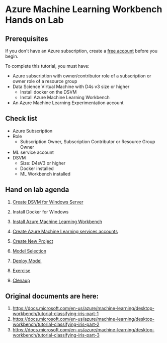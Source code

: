 # Azure Machine Learning Workbench Hands on Lab

## Prerequisites

If you don't have an Azure subscription, create a [free account](https://azure.microsoft.com/free/?WT.mc_id=A261C142F) before you begin.

To complete this tutorial, you must have:
- Azure subscription with owner/contributor role of a subscription or owner role of a resource group
- Data Science Virtual Machine with D4s v3 size or higher 
    - Install docker on the DSVM
    - Install Azure Machine Learning Workbench 
- An Azure Machine Learning Experimentation account

## Check list

- Azure Subscription
- Role 
    - Subscription Owner, Subscription Contributor or Resource Group Owner
- ML service account
- DSVM 
    - Size: D4sV3 or higher
    - Docker installed
    - ML Workbench installed


## Hand on lab agenda

1. <a href="https://github.com/xlegend1024/az-amlw-hol/blob/master/01.CreateDSVM.md" target="_blank">Create DSVM for Windows Server</a>

1. <a herf="https://github.com/xlegend1024/az-amlw-hol/blob/master/02.InstallDocker.md" target="_blank">Install Docker for Windows</a>

1. <a href="https://github.com/xlegend1024/az-amlw-hol/blob/master/03.InstallAzureMLWorkbench.md" target="_blank">Install Azure Machine Learning Workbench</a>

1. <a href="https://github.com/xlegend1024/az-amlw-hol/blob/master/04.CreateAZMLServices.md" target="_blank">Create Azure Machine Learning services accounts</a>

1. <a href="https://github.com/xlegend1024/az-amlw-hol/blob/master/05.CreateNewProject.md" target="_blank">Create New Project</a>

1. <a href="https://github.com/xlegend1024/az-amlw-hol/blob/master/06.ModelSelection.md" target="_blank">Model Selection</a>

1. <a href="https://github.com/xlegend1024/az-amlw-hol/blob/master/07.DeployModel.md"  target="_blank">Deploy Model</a>

1. <a href="https://github.com/xlegend1024/az-amlw-hol/blob/master/08.pySpark.md" target="_blank">Exercise</a>

1. <a href="https://github.com/xlegend1024/az-amlw-hol/blob/master/99.Cleanup.md" target="_blank">Clenaup</a>

## Original documents are here:
1. https://docs.microsoft.com/en-us/azure/machine-learning/desktop-workbench/tutorial-classifying-iris-part-1
2. https://docs.microsoft.com/en-us/azure/machine-learning/desktop-workbench/tutorial-classifying-iris-part-2
3. https://docs.microsoft.com/en-us/azure/machine-learning/desktop-workbench/tutorial-classifying-iris-part-3 